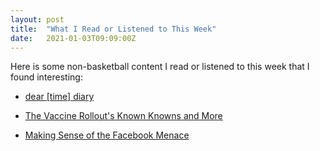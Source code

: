 ```yaml
---
layout: post
title:  "What I Read or Listened to This Week"
date:   2021-01-03T09:09:00Z
---
```

Here is some non-basketball content I read or listened to this week that I found interesting:


* [dear [time] diary](https://regstoriches.substack.com/p/-dear-time-diary)

* [The Vaccine Rollout's Known Knowns and More](https://zeynep.substack.com/p/the-vaccine-rollouts-known-knowns)

* [Making Sense of the Facebook Menace](https://newrepublic.com/article/160661/facebook-menace-making-platform-safe-democracy)
